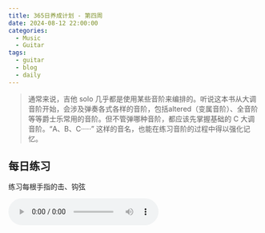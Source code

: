 ```yaml
---
title: 365日养成计划 - 第四周
date: 2024-08-12 22:00:00
categories:
  - Music
  - Guitar
tags:
  - guitar
  - blog
  - daily
---
```




> 通常来说，吉他 solo 几乎都是使用某些音阶来编排的。听说这本书从大调音阶开始，会涉及弹奏各式各样的音阶，包括altered（变属音阶）、全音阶等等爵士乐常用的音阶。但不管弹哪种音阶，都应该先掌握基础的 C 大调音阶。“A、B、C·····” 这样的音名，也能在练习音阶的过程中得以强化记忆。

<!-- more -->

## 每日练习

练习每根手指的击、钩弦

<audio controls src="/guitar/daily-6.mp3" />

## 周一

在 ⑥ 弦至 ③ 弦之间移动，练习各手指的击、勾弦

<audio controls src="/guitar/2024-08-16.mp3" />